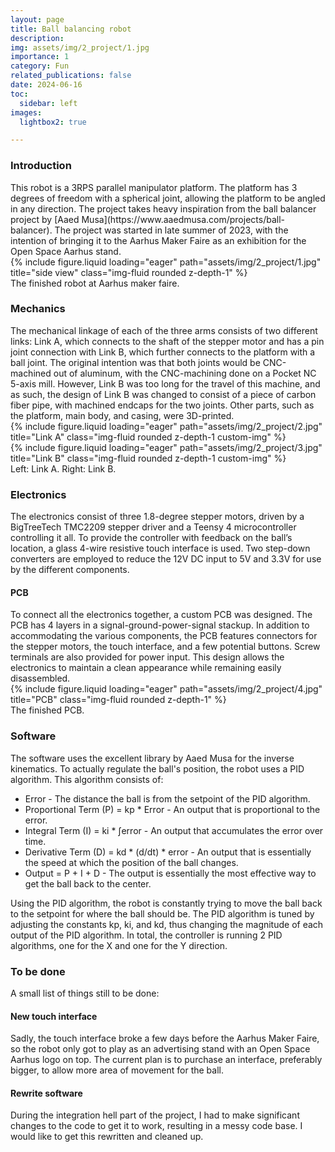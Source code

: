 ```yaml
---
layout: page
title: Ball balancing robot
description: 
img: assets/img/2_project/1.jpg
importance: 1
category: Fun
related_publications: false
date: 2024-06-16
toc:
  sidebar: left
images:
  lightbox2: true

---
```


<h3>Introduction</h3>
This robot is a 3RPS parallel manipulator platform. The platform has 3 degrees of freedom with a spherical joint, allowing the platform to be angled in any direction. The project takes heavy inspiration from the ball balancer project by [Aaed Musa](https://www.aaedmusa.com/projects/ball-balancer). The project was started in late summer of 2023, with the intention of bringing it to the Aarhus Maker Faire as an exhibition for the Open Space Aarhus stand.
<div class="row">
    <div class="col-sm mt-3 mt-md-0">
        {% include figure.liquid loading="eager" path="assets/img/2_project/1.jpg" title="side view" class="img-fluid rounded z-depth-1" %}
    </div>
</div>
<div class="caption">
    The finished robot at Aarhus maker faire.
</div>

<h3>Mechanics</h3>
The mechanical linkage of each of the three arms consists of two different links: Link A, which connects to the shaft of the stepper motor and has a pin joint connection with Link B, which further connects to the platform with a ball joint. The original intention was that both joints would be CNC-machined out of aluminum, with the CNC-machining done on a Pocket NC 5-axis mill. However, Link B was too long for the travel of this machine, and as such, the design of Link B was changed to consist of a piece of carbon fiber pipe, with machined endcaps for the two joints. Other parts, such as the platform, main body, and casing, were 3D-printed.
<div class="row">
    <div class="col-sm mt-3 mt-md-0">
        {% include figure.liquid loading="eager" path="assets/img/2_project/2.jpg" title="Link A" class="img-fluid rounded z-depth-1 custom-img" %}
    </div>
    <div class="col-sm mt-3 mt-md-0">
        {% include figure.liquid loading="eager" path="assets/img/2_project/3.jpg" title="Link B" class="img-fluid rounded z-depth-1 custom-img" %}
    </div>
</div>
<div class="caption">
    Left: Link A. Right: Link B.
</div>

<h3>Electronics</h3>
The electronics consist of three 1.8-degree stepper motors, driven by a BigTreeTech TMC2209 stepper driver and a Teensy 4 microcontroller controlling it all. To provide the controller with feedback on the ball’s location, a glass 4-wire resistive touch interface is used. Two step-down converters are employed to reduce the 12V DC input to 5V and 3.3V for use by the different components.
<h4>PCB</h4>
To connect all the electronics together, a custom PCB was designed. The PCB has 4 layers in a signal-ground-power-signal stackup. In addition to accommodating the various components, the PCB features connectors for the stepper motors, the touch interface, and a few potential buttons. Screw terminals are also provided for power input. This design allows the electronics to maintain a clean appearance while remaining easily disassembled.
<div class="row">
    <div class="col-sm mt-3 mt-md-0">
        {% include figure.liquid loading="eager" path="assets/img/2_project/4.jpg" title="PCB" class="img-fluid rounded z-depth-1" %}
    </div>
</div>
<div class="caption">
    The finished PCB.
</div>

<h3>Software</h3>
The software uses the excellent library by Aaed Musa for the inverse kinematics. To actually regulate the ball's position, the robot uses a PID algorithm. This algorithm consists of:

* Error - The distance the ball is from the setpoint of the PID algorithm.
* Proportional Term (P) = kp * Error - An output that is proportional to the error.
* Integral Term (I) = ki * ∫error - An output that accumulates the error over time.
* Derivative Term (D) = kd * (d/dt) * error - An output that is essentially the speed at which the position of the ball changes.
* Output = P + I + D - The output is essentially the most effective way to get the ball back to the center.

Using the PID algorithm, the robot is constantly trying to move the ball back to the setpoint for where the ball should be. The PID algorithm is tuned by adjusting the constants kp, ki, and kd, thus changing the magnitude of each output of the PID algorithm. In total, the controller is running 2 PID algorithms, one for the X and one for the Y direction.
<h3>To be done</h3>
A small list of things still to be done:

<h4>New touch interface</h4>
Sadly, the touch interface broke a few days before the Aarhus Maker Faire, so the robot only got to play as an advertising stand with an Open Space Aarhus logo on top. The current plan is to purchase an interface, preferably bigger, to allow more area of movement for the ball.

<h4>Rewrite software</h4>
During the integration hell part of the project, I had to make significant changes to the code to get it to work, resulting in a messy code base. I would like to get this rewritten and cleaned up.
